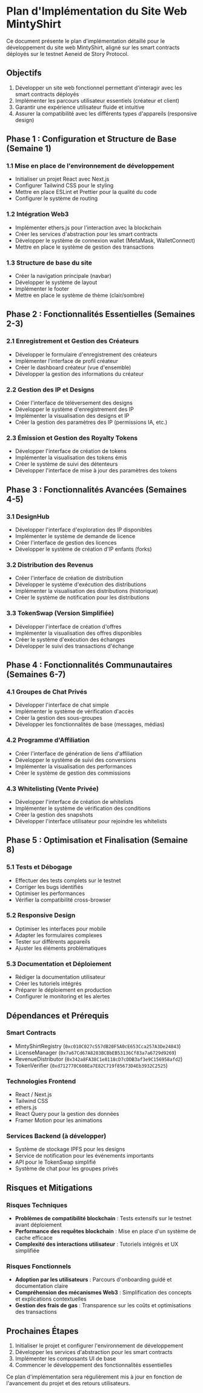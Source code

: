 # Plan d'Implémentation du Site Web MintyShirt

Ce document présente le plan d'implémentation détaillé pour le développement du site web MintyShirt, aligné sur les smart contracts déployés sur le testnet Aeneid de Story Protocol.

## Objectifs

1. Développer un site web fonctionnel permettant d'interagir avec les smart contracts déployés
2. Implémenter les parcours utilisateur essentiels (créateur et client)
3. Garantir une expérience utilisateur fluide et intuitive
4. Assurer la compatibilité avec les différents types d'appareils (responsive design)

## Phase 1 : Configuration et Structure de Base (Semaine 1)

### 1.1 Mise en place de l'environnement de développement
- Initialiser un projet React avec Next.js
- Configurer Tailwind CSS pour le styling
- Mettre en place ESLint et Prettier pour la qualité du code
- Configurer le système de routing

### 1.2 Intégration Web3
- Implémenter ethers.js pour l'interaction avec la blockchain
- Créer les services d'abstraction pour les smart contracts
- Développer le système de connexion wallet (MetaMask, WalletConnect)
- Mettre en place le système de gestion des transactions

### 1.3 Structure de base du site
- Créer la navigation principale (navbar)
- Développer le système de layout
- Implémenter le footer
- Mettre en place le système de thème (clair/sombre)

## Phase 2 : Fonctionnalités Essentielles (Semaines 2-3)

### 2.1 Enregistrement et Gestion des Créateurs
- Développer le formulaire d'enregistrement des créateurs
- Implémenter l'interface de profil créateur
- Créer le dashboard créateur (vue d'ensemble)
- Développer la gestion des informations du créateur

### 2.2 Gestion des IP et Designs
- Créer l'interface de téléversement des designs
- Développer le système d'enregistrement des IP
- Implémenter la visualisation des designs et IP
- Créer la gestion des paramètres des IP (permissions IA, etc.)

### 2.3 Émission et Gestion des Royalty Tokens
- Développer l'interface de création de tokens
- Implémenter la visualisation des tokens émis
- Créer le système de suivi des détenteurs
- Développer l'interface de mise à jour des paramètres des tokens

## Phase 3 : Fonctionnalités Avancées (Semaines 4-5)

### 3.1 DesignHub
- Développer l'interface d'exploration des IP disponibles
- Implémenter le système de demande de licence
- Créer l'interface de gestion des licences
- Développer le système de création d'IP enfants (forks)

### 3.2 Distribution des Revenus
- Créer l'interface de création de distribution
- Développer le système d'exécution des distributions
- Implémenter la visualisation des distributions (historique)
- Créer le système de notification pour les distributions

### 3.3 TokenSwap (Version Simplifiée)
- Développer l'interface de création d'offres
- Implémenter la visualisation des offres disponibles
- Créer le système d'exécution des échanges
- Développer le suivi des transactions d'échange

## Phase 4 : Fonctionnalités Communautaires (Semaines 6-7)

### 4.1 Groupes de Chat Privés
- Développer l'interface de chat simple
- Implémenter le système de vérification d'accès
- Créer la gestion des sous-groupes
- Développer les fonctionnalités de base (messages, médias)

### 4.2 Programme d'Affiliation
- Créer l'interface de génération de liens d'affiliation
- Développer le système de suivi des conversions
- Implémenter la visualisation des performances
- Créer le système de gestion des commissions

### 4.3 Whitelisting (Vente Privée)
- Développer l'interface de création de whitelists
- Implémenter le système de vérification des conditions
- Créer la gestion des snapshots
- Développer l'interface utilisateur pour rejoindre les whitelists

## Phase 5 : Optimisation et Finalisation (Semaine 8)

### 5.1 Tests et Débogage
- Effectuer des tests complets sur le testnet
- Corriger les bugs identifiés
- Optimiser les performances
- Vérifier la compatibilité cross-browser

### 5.2 Responsive Design
- Optimiser les interfaces pour mobile
- Adapter les formulaires complexes
- Tester sur différents appareils
- Ajuster les éléments problématiques

### 5.3 Documentation et Déploiement
- Rédiger la documentation utilisateur
- Créer les tutoriels intégrés
- Préparer le déploiement en production
- Configurer le monitoring et les alertes

## Dépendances et Prérequis

### Smart Contracts
- MintyShirtRegistry (`0xc010C027c557dB20F5A0cE653Cca257A3De24843`)
- LicenseManager (`0x7a67Cd67A8283BCBbEB53136Cf83a7a6729d9269`)
- RevenueDistributor (`0x342a8FA38C1e8118cD7cDDB3af3e9C156958afd2`)
- TokenVerifier (`0xd712770C608Ea7E82C719f85673D4Eb3932C2525`)

### Technologies Frontend
- React / Next.js
- Tailwind CSS
- ethers.js
- React Query pour la gestion des données
- Framer Motion pour les animations

### Services Backend (à développer)
- Système de stockage IPFS pour les designs
- Service de notification pour les événements importants
- API pour le TokenSwap simplifié
- Système de chat pour les groupes privés

## Risques et Mitigations

### Risques Techniques
- **Problèmes de compatibilité blockchain** : Tests extensifs sur le testnet avant déploiement
- **Performance des requêtes blockchain** : Mise en place d'un système de cache efficace
- **Complexité des interactions utilisateur** : Tutoriels intégrés et UX simplifiée

### Risques Fonctionnels
- **Adoption par les utilisateurs** : Parcours d'onboarding guidé et documentation claire
- **Compréhension des mécanismes Web3** : Simplification des concepts et explications contextuelles
- **Gestion des frais de gas** : Transparence sur les coûts et optimisations des transactions

## Prochaines Étapes

1. Initialiser le projet et configurer l'environnement de développement
2. Développer les services d'abstraction pour les smart contracts
3. Implémenter les composants UI de base
4. Commencer le développement des fonctionnalités essentielles

Ce plan d'implémentation sera régulièrement mis à jour en fonction de l'avancement du projet et des retours utilisateurs.
